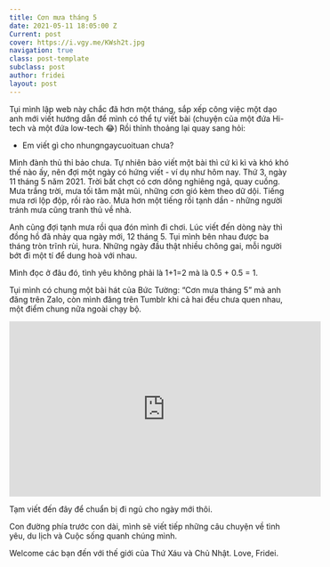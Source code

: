 ```yaml
---
title: Cơn mưa tháng 5
date: 2021-05-11 18:05:00 Z
Current: post
cover: https://i.vgy.me/KWsh2t.jpg
navigation: true
class: post-template
subclass: post
author: fridei
layout: post
---
```


Tụi mình lập web này chắc đã hơn một tháng, sắp xếp công việc một dạo anh mới viết hướng dẫn để mình có thể tự viết bài (chuyện của một đứa Hi-tech và một đứa low-tech 😂)
Rồi thỉnh thoảng lại quay sang hỏi:

* Em viết gì cho nhungngaycuoituan chưa?

Mình đành thủ thỉ bảo chưa.
Tự nhiên bảo viết một bài thì cứ kì kì và khó khó thế nào ấy, nên đợi một ngày có hứng viết - ví dụ như hôm nay.
Thứ 3, ngày 11 tháng 5 năm 2021.
Trời bất chợt có cơn dông nghiêng ngả, quay cuồng.
Mưa trắng trời, mưa tối tăm mặt mũi, những cơn gió kèm theo dữ dội. Tiếng mưa rơi lộp độp, rồi rào rào.
Mưa hơn một tiếng rồi tạnh dần - những người tránh mưa cũng tranh thủ về nhà.

Anh cũng đợi tạnh mưa rồi qua đón mình đi chơi.
Lúc viết đến dòng này thì đồng hồ đã nhảy qua ngày mới, 12 tháng 5. Tụi mình bên nhau được ba tháng tròn trĩnh rùi, hura.
Những ngày đầu thật nhiều chông gai, mỗi người bớt đi một tí để dung hoà với nhau.

Mình đọc ở đâu đó, tình yêu không phải là 1\+1=2 mà là 0.5 \+ 0.5 = 1.

Tụi mình có chung một bài hát của Bức Tường: “Cơn mưa tháng 5” mà anh đăng trên Zalo, còn mình đăng trên Tumblr khi cả hai đều chưa quen nhau, một điểm chung nữa ngoài chạy bộ.

<iframe width="560" height="315" src="https://www.youtube.com/embed/tAKop-p210s" title="YouTube video player" frameborder="0" allow="accelerometer; autoplay; clipboard-write; encrypted-media; gyroscope; picture-in-picture" allowfullscreen></iframe>

Tạm viết đến đây để chuẩn bị đi ngủ cho ngày mới thôi.

Con đường phía trước con dài, mình sẽ viết tiếp những câu chuyện về tình yêu, du lịch và Cuộc sống quanh chúng mình.

Welcome các bạn đến với thế giới của Thứ Xáu và Chủ Nhật.
Love, Fridei.